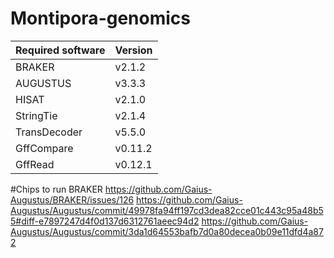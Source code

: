 # Montipora-genomics

|Required software|Version|
|---|---|
|BRAKER|v2.1.2|
|AUGUSTUS|v3.3.3|
|HISAT|v2.1.0|
|StringTie|v2.1.4|
|TransDecoder|v5.5.0|
|GffCompare|v0.11.2|
|GffRead|v0.12.1|

#Chips to run BRAKER
https://github.com/Gaius-Augustus/BRAKER/issues/126
https://github.com/Gaius-Augustus/Augustus/commit/49978fa94ff197cd3dea82cce01c443c95a48b55#diff-e7897247d4f0d137d6312761aeec94d2
https://github.com/Gaius-Augustus/Augustus/commit/3da1d64553bafb7d0a80decea0b09e11dfd4a872
